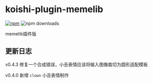 # koishi-plugin-memelib

[![npm](https://img.shields.io/npm/v/@quanhuzeyu/koishi-plugin-memelib?style=flat-square)](https://www.npmjs.com/package/@quanhuzeyu/koishi-plugin-memelib)
![npm downloads](https://img.shields.io/npm/dm/@quanhuzeyu/koishi-plugin-memelib)

memelib插件版

## 更新日志

v0.4.3 修复一个合成错误，小丑表情应该将输入图像裁切为圆形适配模板

v0.4.0 新增 `clown` 小丑表情制作
